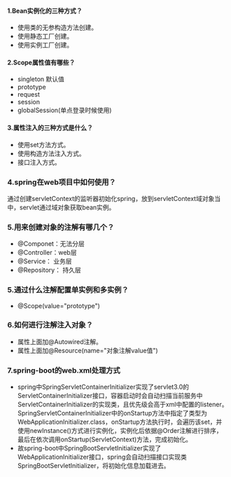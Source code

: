 ####  1.Bean实例化的三种方式？
- 使用类的无参构造方法创建。
- 使用静态工厂创建。
- 使用实例工厂创建。

####  2.Scope属性值有哪些？
- singleton 默认值
- prototype
- request
- session
- globalSession(单点登录时候使用)

####  3.属性注入的三种方式是什么？
- 使用set方法方式。
- 使用构造方法注入方式。
- 接口注入方式。

### 4.spring在web项目中如何使用？
通过创建servletContext的监听器初始化spring，放到servletContext域对象当中，servlet通过域对象获取bean实例。

### 5.用来创建对象的注解有哪几个？
- @Componet：无法分层
- @Controller：web层
- @Service： 业务层
- @Repository： 持久层

### 5.通过什么注解配置单实例和多实例？
- @Scope(value="prototype")

### 6.如何进行注解注入对象？
- 属性上面加@Autowired注解。
- 属性上面加@Resource(name="对象注解value值")

### 7.spring-boot的web.xml处理方式
- spring中SpringServletContainerInitializer实现了servlet3.0的ServletContainerInitializer接口，容器启动时会自动扫描当前服务中ServletContainerInitializer的实现类，且优先级会高于xml中配置的listener。SpringServletContainerInitializer中的onStartup方法中指定了类型为WebApplicationInitializer.class，onStartup方法执行时，会遍历该set，并使用newInstance()方式进行实例化，实例化后依据@Order注解进行排序，最后在依次调用onStartup(ServletContext)方法，完成初始化。
- 故spring-boot中SpringBootServletInitializer实现了WebApplicationInitializer接口，spring会自动扫描接口实现类SpringBootServletInitializer，将初始化信息加载进去。